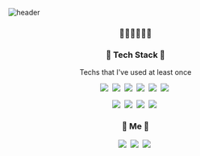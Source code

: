 ![header](https://capsule-render.vercel.app/api?type=wave&color=gradient&animation=twinkling&height=300&section=header&text=SEOLAH%20CHLOE&fontSize=90)

<h3 align="center"> 🔮🌷💎✨🎪🎠 </h3>

<h3 align="center"> 👾 Tech Stack 👾</h3>

<p align="center"> Techs that I've used at least once </p>

<p align="center">
  <img src="https://img.shields.io/badge/Java-007396?style=flat-square&logo=java&logoColor=white"/></a>&nbsp  
  <img src="https://img.shields.io/badge/Python-3766AB?style=flat-square&logo=Python&logoColor=white"/></a>&nbsp  
  <img src="https://img.shields.io/badge/Jupyter-F37626?style=flat-square&logo=jupyter&logoColor=white"/></a>&nbsp 
  <img src="https://img.shields.io/badge/Spring-6DB33F?style=flat-square&logo=spring&logoColor=white"/></a>&nbsp  
  <img src="https://img.shields.io/badge/MySQL-4479A1?style=flat-square&logo=mysql&logoColor=white"/></a>&nbsp 
  <img src="https://img.shields.io/badge/Eclipse_IDE-2C2255?style=flat-square&logo=Eclipse IDE&logoColor=white"/></a>&nbsp </p>

<p align="center">
  <img src="https://img.shields.io/badge/Gradle-02303A?style=flat-square&logo=Gradle&logoColor=white"/></a>&nbsp
  <img src="https://img.shields.io/badge/Discord-7289DA?style=flat-square&logo=discord&logoColor=white"/></a>&nbsp
  <img src="https://img.shields.io/badge/Slack-4A154B?style=flat-square&logo=slack&logoColor=white"/></a>&nbsp
  <img src="https://img.shields.io/badge/IntelliJ IDEA-CC0066?style=flat-square&logo=intellij idea&logoColor=white"/></a>&nbsp 





<h3 align="center"> 🔮 Me 🔮</h3>


<p align="center">
  <a href="https://www.instagram.com/codebychloe/"><img src="https://img.shields.io/badge/Instagram-E4405F?style=flat-square&logo=instagram&logoColor=white&link=instagram.com/codebychloe"/></a>&nbsp 
  <a href="seolahchloe.chung@gmail.com"><img src="https://img.shields.io/badge/Gmail-D14836?style=flat-square&logo=gmail&logoColor=white&link=https://github.com/seolahchloe"/></a>&nbsp 
  <a href="https://seolahchloe.tistory.com"><img src="https://img.shields.io/badge/Tech Blog-6400AA?style=flat-square&logo=githubsponsers&logoColor=white&link=https://github.com/seolahchloe"/></a>&nbsp
